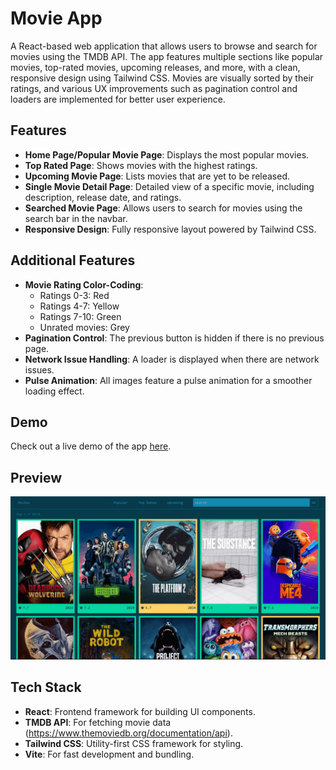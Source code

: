 # Movie App

A React-based web application that allows users to browse and search for movies using the TMDB API. The app features multiple sections like popular movies, top-rated movies, upcoming releases, and more, with a clean, responsive design using Tailwind CSS. Movies are visually sorted by their ratings, and various UX improvements such as pagination control and loaders are implemented for better user experience.

## Features

- **Home Page/Popular Movie Page**: Displays the most popular movies.
- **Top Rated Page**: Shows movies with the highest ratings.
- **Upcoming Movie Page**: Lists movies that are yet to be released.
- **Single Movie Detail Page**: Detailed view of a specific movie, including description, release date, and ratings.
- **Searched Movie Page**: Allows users to search for movies using the search bar in the navbar.
- **Responsive Design**: Fully responsive layout powered by Tailwind CSS.

## Additional Features

- **Movie Rating Color-Coding**: 
  - Ratings 0-3: Red
  - Ratings 4-7: Yellow
  - Ratings 7-10: Green
  - Unrated movies: Grey
- **Pagination Control**: The previous button is hidden if there is no previous page.
- **Network Issue Handling**: A loader is displayed when there are network issues.
- **Pulse Animation**: All images feature a pulse animation for a smoother loading effect.

## Demo

Check out a live demo of the app [here](https://shaileshsolanke-movie-app.netlify.app/).

## Preview

![Preview](./public/assets/preview.gif)

## Tech Stack

- **React**: Frontend framework for building UI components.
- **TMDB API**: For fetching movie data (https://www.themoviedb.org/documentation/api).
- **Tailwind CSS**: Utility-first CSS framework for styling.
- **Vite**: For fast development and bundling.

